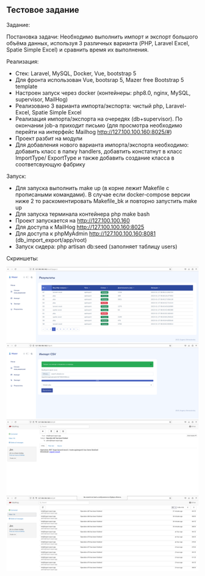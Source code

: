 ## Тестовое задание

Задание:

Постановка задачи: Необходимо выполнить импорт и экспорт большого объёма данных, используя 3 различных варианта (PHP, Laravel Excel, Spatie Simple Excel) и сравнить время их выполнения.

Реализация:

- Стек: Laravel, MySQL, Docker, Vue, bootstrap 5
- Для фронта использован Vue, bootsrap 5, Mazer free Bootstrap 5 template
- Настроен запуск через docker (контейнеры: php8.0, nginx, MySQL, supervisor, MailHog)
- Реализовано 3 варианта импорта/экспорта: чистый php, Laravel-Excel, Spatie Simple Excel
- Реализация импорта/экспорта на очередях (db+supervisor). По окончании job-а приходит письмо (для просмотра необходимо перейти на интерфейс Mailhog http://127.100.100.160:8025/#)
- Проект разбит на модули
- Для добавления нового варианта импорта/экспорта необходимо: добавить класс в папку handlers, добавтить констатнут в класс ImportType/ ExportType и также добавить создание класса в соответсвующую фабрику

Запуск:
- Для запуска выполнить make up (в корне лежит Makefile с прописаными командами). В случае если docker-compose версии ниже 2 то раскоментировать Makefile_bk и повторно запустить make up
- Для запуска терминала контейнера php make bash
- Проект запускается на http://127.100.100.160
- Для доступа к MailHog http://127.100.100.160:8025
- Для доступа к phpMyAdmin http://127.100.100.160:8081 (db_import_export/app/root)
- Запуск сидера: php artisan db:seed (заполняет таблицу users)

Скриншеты:

![Screenshot1](storage/shots/1.png)
![Screenshot2](storage/shots/2.png)
![Screenshot3](storage/shots/3.png)
![Screenshot3](storage/shots/4.png)


